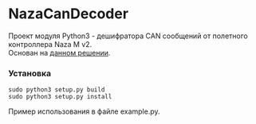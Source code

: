 # NazaCanDecoder  
Проект модуля Python3 - дешифратора CAN сообщений от полетного контроллера Naza M v2.  
Основан на [данном решении](https://www.rcgroups.com/forums/showthread.php?2071772-DJI-NAZA-Phantom-A2-CAN-bus-communication-protocol-NazaCanDecoder-Arduino-library).  

### Установка  
`sudo python3 setup.py build`  
`sudo python3 setup.py install`

Пример использования в файле example.py.